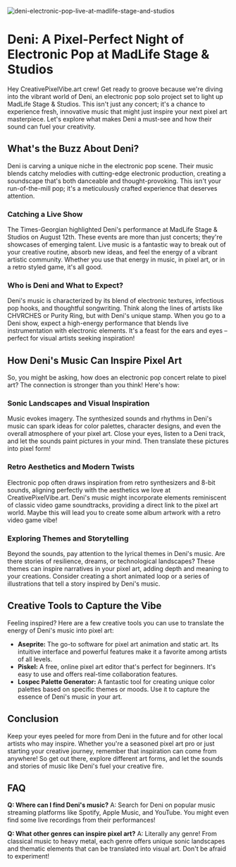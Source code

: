 ![deni-electronic-pop-live-at-madlife-stage-and-studios](https://images.pexels.com/photos/6050373/pexels-photo-6050373.jpeg?auto=compress&cs=tinysrgb&fit=crop&h=627&w=1200)

# Deni: A Pixel-Perfect Night of Electronic Pop at MadLife Stage & Studios

Hey CreativePixelVibe.art crew! Get ready to groove because we're diving into the vibrant world of Deni, an electronic pop solo project set to light up MadLife Stage & Studios. This isn't just any concert; it's a chance to experience fresh, innovative music that might just inspire your next pixel art masterpiece. Let's explore what makes Deni a must-see and how their sound can fuel your creativity.

## What's the Buzz About Deni?

Deni is carving a unique niche in the electronic pop scene. Their music blends catchy melodies with cutting-edge electronic production, creating a soundscape that's both danceable and thought-provoking. This isn't your run-of-the-mill pop; it's a meticulously crafted experience that deserves attention.

### Catching a Live Show

The Times-Georgian highlighted Deni's performance at MadLife Stage & Studios on August 12th. These events are more than just concerts; they're showcases of emerging talent. Live music is a fantastic way to break out of your creative routine, absorb new ideas, and feel the energy of a vibrant artistic community. Whether you use that energy in music, in pixel art, or in a retro styled game, it's all good.

### Who is Deni and What to Expect?

Deni's music is characterized by its blend of electronic textures, infectious pop hooks, and thoughtful songwriting. Think along the lines of artists like CHVRCHES or Purity Ring, but with Deni's unique stamp. When you go to a Deni show, expect a high-energy performance that blends live instrumentation with electronic elements. It's a feast for the ears and eyes – perfect for visual artists seeking inspiration!

## How Deni's Music Can Inspire Pixel Art

So, you might be asking, how does an electronic pop concert relate to pixel art? The connection is stronger than you think! Here's how:

### Sonic Landscapes and Visual Inspiration

Music evokes imagery. The synthesized sounds and rhythms in Deni's music can spark ideas for color palettes, character designs, and even the overall atmosphere of your pixel art. Close your eyes, listen to a Deni track, and let the sounds paint pictures in your mind. Then translate these pictures into pixel form!

### Retro Aesthetics and Modern Twists

Electronic pop often draws inspiration from retro synthesizers and 8-bit sounds, aligning perfectly with the aesthetics we love at CreativePixelVibe.art. Deni's music might incorporate elements reminiscent of classic video game soundtracks, providing a direct link to the pixel art world. Maybe this will lead you to create some album artwork with a retro video game vibe!

### Exploring Themes and Storytelling

Beyond the sounds, pay attention to the lyrical themes in Deni's music. Are there stories of resilience, dreams, or technological landscapes? These themes can inspire narratives in your pixel art, adding depth and meaning to your creations. Consider creating a short animated loop or a series of illustrations that tell a story inspired by Deni's music.

## Creative Tools to Capture the Vibe

Feeling inspired? Here are a few creative tools you can use to translate the energy of Deni's music into pixel art:

*   **Aseprite:** The go-to software for pixel art animation and static art. Its intuitive interface and powerful features make it a favorite among artists of all levels.
*   **Piskel:** A free, online pixel art editor that's perfect for beginners. It's easy to use and offers real-time collaboration features.
*   **Lospec Palette Generator:** A fantastic tool for creating unique color palettes based on specific themes or moods. Use it to capture the essence of Deni's music in your art.

## Conclusion

Keep your eyes peeled for more from Deni in the future and for other local artists who may inspire. Whether you're a seasoned pixel art pro or just starting your creative journey, remember that inspiration can come from anywhere! So get out there, explore different art forms, and let the sounds and stories of music like Deni's fuel your creative fire.

## FAQ

**Q: Where can I find Deni's music?**
A: Search for Deni on popular music streaming platforms like Spotify, Apple Music, and YouTube. You might even find some live recordings from their performances!

**Q: What other genres can inspire pixel art?**
A: Literally any genre! From classical music to heavy metal, each genre offers unique sonic landscapes and thematic elements that can be translated into visual art. Don't be afraid to experiment!

